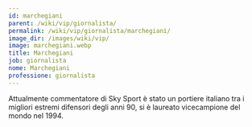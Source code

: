 ```yaml
---
id: marchegiani
parent: /wiki/vip/giornalista/
permalink: /wiki/vip/giornalista/marchegiani/
image_dir: /images/wiki/vip/
image: marchegiani.webp
title: Marchegiani
job: giornalista
nome: Marchegiani
professione: giornalista
---
```

Attualmente commentatore di Sky Sport è stato un portiere italiano tra i migliori estremi difensori degli anni 90, si è laureato vicecampione del mondo nel 1994.